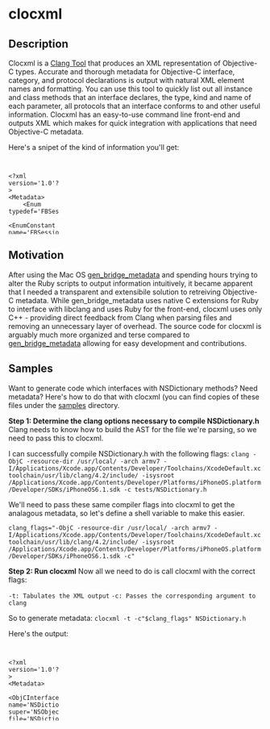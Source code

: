 clocxml
===

Description
---
Clocxml is a [Clang Tool](http:/clang.llvm.org/docs/LibTooling.html) that produces an XML representation of Objective-C types. Accurate and thorough metadata for Objective-C interface, category, and protocol declarations is output with natural XML element names and formatting. You can use this tool to quickly list out all instance and class methods that an interface declares, the type, kind and name of each parameter, all protocols that an interface conforms to and other useful information. Clocxml has an easy-to-use command line front-end and outputs XML which makes for quick integration with applications that need Objective-C metadata. 

Here's a snipet of the kind of information you'll get:

<div style="height:150px; width:100px; overflow:scroll">
<pre><code>
&lt;?xml version='1.0'?&gt;
&lt;Metadata&gt;
    &lt;Enum typedef='FBSessionState'&gt;
        &lt;EnumConstant name='FBSessionStateCreated' value='0'/&gt;
        &lt;EnumConstant name='FBSessionStateCreatedTokenLoaded' value='1'/&gt;
        &lt;EnumConstant name='FBSessionStateCreatedOpening' value='2'/&gt;
        &lt;EnumConstant name='FBSessionStateOpen' value='513'/&gt;
        &lt;EnumConstant name='FBSessionStateOpenTokenExtended' value='514'/&gt;
        &lt;EnumConstant name='FBSessionStateClosedLoginFailed' value='257'/&gt;
        &lt;EnumConstant name='FBSessionStateClosed' value='258'/&gt;
    &lt;/Enum&gt;
    &lt;Enum typedef='FBSessionLoginBehavior'&gt;
        &lt;EnumConstant name='FBSessionLoginBehaviorWithFallbackToWebView' value='0'/&gt;
        &lt;EnumConstant name='FBSessionLoginBehaviorWithNoFallbackToWebView' value='1'/&gt;
        &lt;EnumConstant name='FBSessionLoginBehaviorForcingWebView' value='2'/&gt;
        &lt;EnumConstant name='FBSessionLoginBehaviorUseSystemAccountIfPresent' value='3'/&gt;
    &lt;/Enum&gt;
    &lt;Enum typedef='FBSessionDefaultAudience'&gt;
        &lt;EnumConstant name='FBSessionDefaultAudienceNone' value='0'/&gt;
        &lt;EnumConstant name='FBSessionDefaultAudienceOnlyMe' value='10'/&gt;
        &lt;EnumConstant name='FBSessionDefaultAudienceFriends' value='20'/&gt;
        &lt;EnumConstant name='FBSessionDefaultAudienceEveryone' value='30'/&gt;
    &lt;/Enum&gt;
    &lt;Enum typedef='FBSessionLoginType'&gt;
        &lt;EnumConstant name='FBSessionLoginTypeNone' value='0'/&gt;
        &lt;EnumConstant name='FBSessionLoginTypeSystemAccount' value='1'/&gt;
        &lt;EnumConstant name='FBSessionLoginTypeFacebookApplication' value='2'/&gt;
        &lt;EnumConstant name='FBSessionLoginTypeFacebookViaSafari' value='3'/&gt;
        &lt;EnumConstant name='FBSessionLoginTypeWebView' value='4'/&gt;
        &lt;EnumConstant name='FBSessionLoginTypeTestUser' value='5'/&gt;
    &lt;/Enum&gt;
    &lt;ObjCInterface name='FBSession' super='NSObject' file='FBSession.h'&gt;
        &lt;ObjCMethod selector='init'&gt;
            &lt;ReturnValue canonical_type='id' type='id' kind='ObjCObjectPointer'/&gt;
        &lt;/ObjCMethod&gt;
        &lt;ObjCMethod selector='initWithPermissions:'&gt;
            &lt;Parameter name='permissions' canonical_type='NSArray *' type='NSArray *' kind='ObjCObjectPointer'/&gt;
            &lt;ReturnValue canonical_type='id' type='id' kind='ObjCObjectPointer'/&gt;
        &lt;/ObjCMethod&gt;
        &lt;ObjCMethod selector='initWithAppID:permissions:urlSchemeSuffix:tokenCacheStrategy:'&gt;
            &lt;Parameter name='appID' canonical_type='NSString *' type='NSString *' kind='ObjCObjectPointer'/&gt;
            &lt;Parameter name='permissions' canonical_type='NSArray *' type='NSArray *' kind='ObjCObjectPointer'/&gt;
            &lt;Parameter name='urlSchemeSuffix' canonical_type='NSString *' type='NSString *' kind='ObjCObjectPointer'/&gt;
            &lt;Parameter name='tokenCachingStrategy' canonical_type='FBSessionTokenCachingStrategy *' type='FBSessionTokenCachingStrategy *' kind='ObjCObjectPointer'/&gt;
            &lt;ReturnValue canonical_type='id' type='id' kind='ObjCObjectPointer'/&gt;
        &lt;/ObjCMethod&gt;
        &lt;ObjCMethod selector='initWithAppID:permissions:defaultAudience:urlSchemeSuffix:tokenCacheStrategy:'&gt;
            &lt;Parameter name='appID' canonical_type='NSString *' type='NSString *' kind='ObjCObjectPointer'/&gt;
            &lt;Parameter name='permissions' canonical_type='NSArray *' type='NSArray *' kind='ObjCObjectPointer'/&gt;
            &lt;Parameter name='defaultAudience' canonical_type='FBSessionDefaultAudience' type='FBSessionDefaultAudience' kind='Enum'/&gt;
            &lt;Parameter name='urlSchemeSuffix' canonical_type='NSString *' type='NSString *' kind='ObjCObjectPointer'/&gt;
            &lt;Parameter name='tokenCachingStrategy' canonical_type='FBSessionTokenCachingStrategy *' type='FBSessionTokenCachingStrategy *' kind='ObjCObjectPointer'/&gt;
            &lt;ReturnValue canonical_type='id' type='id' kind='ObjCObjectPointer'/&gt;
        &lt;/ObjCMethod&gt;
        &lt;ObjCMethod selector='openWithCompletionHandler:'&gt;
            &lt;Parameter name='handler' canonical_type='void (^)(FBSession *, FBSessionState, NSError *)' type='FBSessionStateHandler' kind='BlockPointer'&gt;
                &lt;Parameter canonical_type='FBSession *' type='FBSession *' kind='ObjCObjectPointer'/&gt;
                &lt;Parameter canonical_type='FBSessionState' type='FBSessionState' kind='Enum'/&gt;
                &lt;Parameter canonical_type='NSError *' type='NSError *' kind='ObjCObjectPointer'/&gt;
                &lt;ReturnValue canonical_type='void' type='void' kind='Builtin'/&gt;
            &lt;/Parameter&gt;
            &lt;ReturnValue canonical_type='void' type='void' kind='Builtin'/&gt;
        &lt;/ObjCMethod&gt;
        &lt;ObjCMethod selector='openWithBehavior:completionHandler:'&gt;
            &lt;Parameter name='behavior' canonical_type='FBSessionLoginBehavior' type='FBSessionLoginBehavior' kind='Enum'/&gt;
            &lt;Parameter name='handler' canonical_type='void (^)(FBSession *, FBSessionState, NSError *)' type='FBSessionStateHandler' kind='BlockPointer'&gt;
                &lt;Parameter canonical_type='FBSession *' type='FBSession *' kind='ObjCObjectPointer'/&gt;
                &lt;Parameter canonical_type='FBSessionState' type='FBSessionState' kind='Enum'/&gt;
                &lt;Parameter canonical_type='NSError *' type='NSError *' kind='ObjCObjectPointer'/&gt;
                &lt;ReturnValue canonical_type='void' type='void' kind='Builtin'/&gt;
            &lt;/Parameter&gt;
            &lt;ReturnValue canonical_type='void' type='void' kind='Builtin'/&gt;
        &lt;/ObjCMethod&gt;
        &lt;ObjCMethod selector='openFromAccessTokenData:completionHandler:'&gt;
            &lt;Parameter name='accessTokenData' canonical_type='FBAccessTokenData *' type='FBAccessTokenData *' kind='ObjCObjectPointer'/&gt;
            &lt;Parameter name='handler' canonical_type='void (^)(FBSession *, FBSessionState, NSError *)' type='FBSessionStateHandler' kind='BlockPointer'&gt;
                &lt;Parameter canonical_type='FBSession *' type='FBSession *' kind='ObjCObjectPointer'/&gt;
                &lt;Parameter canonical_type='FBSessionState' type='FBSessionState' kind='Enum'/&gt;
                &lt;Parameter canonical_type='NSError *' type='NSError *' kind='ObjCObjectPointer'/&gt;
                &lt;ReturnValue canonical_type='void' type='void' kind='Builtin'/&gt;
            &lt;/Parameter&gt;
            &lt;ReturnValue canonical_type='signed char' type='BOOL' kind='Builtin'/&gt;
        &lt;/ObjCMethod&gt;
        &lt;ObjCMethod selector='close'&gt;
            &lt;ReturnValue canonical_type='void' type='void' kind='Builtin'/&gt;
        &lt;/ObjCMethod&gt;
        &lt;ObjCMethod selector='closeAndClearTokenInformation'&gt;
            &lt;ReturnValue canonical_type='void' type='void' kind='Builtin'/&gt;
        &lt;/ObjCMethod&gt;
        &lt;ObjCMethod selector='reauthorizeWithPermissions:behavior:completionHandler:'&gt;
            &lt;Parameter name='permissions' canonical_type='NSArray *' type='NSArray *' kind='ObjCObjectPointer'/&gt;
            &lt;Parameter name='behavior' canonical_type='FBSessionLoginBehavior' type='FBSessionLoginBehavior' kind='Enum'/&gt;
            &lt;Parameter name='handler' canonical_type='void (^)(FBSession *, NSError *)' type='FBSessionReauthorizeResultHandler' kind='BlockPointer'&gt;
                &lt;Parameter canonical_type='FBSession *' type='FBSession *' kind='ObjCObjectPointer'/&gt;
                &lt;Parameter canonical_type='NSError *' type='NSError *' kind='ObjCObjectPointer'/&gt;
                &lt;ReturnValue canonical_type='void' type='void' kind='Builtin'/&gt;
            &lt;/Parameter&gt;
            &lt;ReturnValue canonical_type='void' type='void' kind='Builtin'/&gt;
        &lt;/ObjCMethod&gt;
        &lt;ObjCMethod selector='reauthorizeWithReadPermissions:completionHandler:'&gt;
            &lt;Parameter name='readPermissions' canonical_type='NSArray *' type='NSArray *' kind='ObjCObjectPointer'/&gt;
            &lt;Parameter name='handler' canonical_type='void (^)(FBSession *, NSError *)' type='FBSessionReauthorizeResultHandler' kind='BlockPointer'&gt;
                &lt;Parameter canonical_type='FBSession *' type='FBSession *' kind='ObjCObjectPointer'/&gt;
                &lt;Parameter canonical_type='NSError *' type='NSError *' kind='ObjCObjectPointer'/&gt;
                &lt;ReturnValue canonical_type='void' type='void' kind='Builtin'/&gt;
            &lt;/Parameter&gt;
            &lt;ReturnValue canonical_type='void' type='void' kind='Builtin'/&gt;
        &lt;/ObjCMethod&gt;
        &lt;ObjCMethod selector='reauthorizeWithPublishPermissions:defaultAudience:completionHandler:'&gt;
            &lt;Parameter name='writePermissions' canonical_type='NSArray *' type='NSArray *' kind='ObjCObjectPointer'/&gt;
            &lt;Parameter name='defaultAudience' canonical_type='FBSessionDefaultAudience' type='FBSessionDefaultAudience' kind='Enum'/&gt;
            &lt;Parameter name='handler' canonical_type='void (^)(FBSession *, NSError *)' type='FBSessionReauthorizeResultHandler' kind='BlockPointer'&gt;
                &lt;Parameter canonical_type='FBSession *' type='FBSession *' kind='ObjCObjectPointer'/&gt;
                &lt;Parameter canonical_type='NSError *' type='NSError *' kind='ObjCObjectPointer'/&gt;
                &lt;ReturnValue canonical_type='void' type='void' kind='Builtin'/&gt;
            &lt;/Parameter&gt;
            &lt;ReturnValue canonical_type='void' type='void' kind='Builtin'/&gt;
        &lt;/ObjCMethod&gt;
        &lt;ObjCMethod selector='requestNewReadPermissions:completionHandler:'&gt;
            &lt;Parameter name='readPermissions' canonical_type='NSArray *' type='NSArray *' kind='ObjCObjectPointer'/&gt;
            &lt;Parameter name='handler' canonical_type='void (^)(FBSession *, NSError *)' type='FBSessionRequestPermissionResultHandler' kind='BlockPointer'&gt;
                &lt;Parameter canonical_type='FBSession *' type='FBSession *' kind='ObjCObjectPointer'/&gt;
                &lt;Parameter canonical_type='NSError *' type='NSError *' kind='ObjCObjectPointer'/&gt;
                &lt;ReturnValue canonical_type='void' type='void' kind='Builtin'/&gt;
            &lt;/Parameter&gt;
            &lt;ReturnValue canonical_type='void' type='void' kind='Builtin'/&gt;
        &lt;/ObjCMethod&gt;
        &lt;ObjCMethod selector='requestNewPublishPermissions:defaultAudience:completionHandler:'&gt;
            &lt;Parameter name='writePermissions' canonical_type='NSArray *' type='NSArray *' kind='ObjCObjectPointer'/&gt;
            &lt;Parameter name='defaultAudience' canonical_type='FBSessionDefaultAudience' type='FBSessionDefaultAudience' kind='Enum'/&gt;
            &lt;Parameter name='handler' canonical_type='void (^)(FBSession *, NSError *)' type='FBSessionRequestPermissionResultHandler' kind='BlockPointer'&gt;
                &lt;Parameter canonical_type='FBSession *' type='FBSession *' kind='ObjCObjectPointer'/&gt;
                &lt;Parameter canonical_type='NSError *' type='NSError *' kind='ObjCObjectPointer'/&gt;
                &lt;ReturnValue canonical_type='void' type='void' kind='Builtin'/&gt;
            &lt;/Parameter&gt;
            &lt;ReturnValue canonical_type='void' type='void' kind='Builtin'/&gt;
        &lt;/ObjCMethod&gt;
        &lt;ObjCMethod selector='handleOpenURL:'&gt;
            &lt;Parameter name='url' canonical_type='NSURL *' type='NSURL *' kind='ObjCObjectPointer'/&gt;
            &lt;ReturnValue canonical_type='signed char' type='BOOL' kind='Builtin'/&gt;
        &lt;/ObjCMethod&gt;
        &lt;ObjCMethod selector='handleDidBecomeActive'&gt;
            &lt;ReturnValue canonical_type='void' type='void' kind='Builtin'/&gt;
        &lt;/ObjCMethod&gt;
        &lt;ObjCMethod selector='openActiveSessionWithAllowLoginUI:' static='true'&gt;
            &lt;Parameter name='allowLoginUI' canonical_type='signed char' type='BOOL' kind='Builtin'/&gt;
            &lt;ReturnValue canonical_type='signed char' type='BOOL' kind='Builtin'/&gt;
        &lt;/ObjCMethod&gt;
        &lt;ObjCMethod selector='openActiveSessionWithPermissions:allowLoginUI:completionHandler:' static='true'&gt;
            &lt;Parameter name='permissions' canonical_type='NSArray *' type='NSArray *' kind='ObjCObjectPointer'/&gt;
            &lt;Parameter name='allowLoginUI' canonical_type='signed char' type='BOOL' kind='Builtin'/&gt;
            &lt;Parameter name='handler' canonical_type='void (^)(FBSession *, FBSessionState, NSError *)' type='FBSessionStateHandler' kind='BlockPointer'&gt;
                &lt;Parameter canonical_type='FBSession *' type='FBSession *' kind='ObjCObjectPointer'/&gt;
                &lt;Parameter canonical_type='FBSessionState' type='FBSessionState' kind='Enum'/&gt;
                &lt;Parameter canonical_type='NSError *' type='NSError *' kind='ObjCObjectPointer'/&gt;
                &lt;ReturnValue canonical_type='void' type='void' kind='Builtin'/&gt;
            &lt;/Parameter&gt;
            &lt;ReturnValue canonical_type='signed char' type='BOOL' kind='Builtin'/&gt;
        &lt;/ObjCMethod&gt;
        &lt;ObjCMethod selector='openActiveSessionWithReadPermissions:allowLoginUI:completionHandler:' static='true'&gt;
            &lt;Parameter name='readPermissions' canonical_type='NSArray *' type='NSArray *' kind='ObjCObjectPointer'/&gt;
            &lt;Parameter name='allowLoginUI' canonical_type='signed char' type='BOOL' kind='Builtin'/&gt;
            &lt;Parameter name='handler' canonical_type='void (^)(FBSession *, FBSessionState, NSError *)' type='FBSessionStateHandler' kind='BlockPointer'&gt;
                &lt;Parameter canonical_type='FBSession *' type='FBSession *' kind='ObjCObjectPointer'/&gt;
                &lt;Parameter canonical_type='FBSessionState' type='FBSessionState' kind='Enum'/&gt;
                &lt;Parameter canonical_type='NSError *' type='NSError *' kind='ObjCObjectPointer'/&gt;
                &lt;ReturnValue canonical_type='void' type='void' kind='Builtin'/&gt;
            &lt;/Parameter&gt;
            &lt;ReturnValue canonical_type='signed char' type='BOOL' kind='Builtin'/&gt;
        &lt;/ObjCMethod&gt;
        &lt;ObjCMethod selector='openActiveSessionWithPublishPermissions:defaultAudience:allowLoginUI:completionHandler:' static='true'&gt;
            &lt;Parameter name='publishPermissions' canonical_type='NSArray *' type='NSArray *' kind='ObjCObjectPointer'/&gt;
            &lt;Parameter name='defaultAudience' canonical_type='FBSessionDefaultAudience' type='FBSessionDefaultAudience' kind='Enum'/&gt;
            &lt;Parameter name='allowLoginUI' canonical_type='signed char' type='BOOL' kind='Builtin'/&gt;
            &lt;Parameter name='handler' canonical_type='void (^)(FBSession *, FBSessionState, NSError *)' type='FBSessionStateHandler' kind='BlockPointer'&gt;
                &lt;Parameter canonical_type='FBSession *' type='FBSession *' kind='ObjCObjectPointer'/&gt;
                &lt;Parameter canonical_type='FBSessionState' type='FBSessionState' kind='Enum'/&gt;
                &lt;Parameter canonical_type='NSError *' type='NSError *' kind='ObjCObjectPointer'/&gt;
                &lt;ReturnValue canonical_type='void' type='void' kind='Builtin'/&gt;
            &lt;/Parameter&gt;
            &lt;ReturnValue canonical_type='signed char' type='BOOL' kind='Builtin'/&gt;
        &lt;/ObjCMethod&gt;
        &lt;ObjCMethod selector='activeSession' static='true'&gt;
            &lt;ReturnValue canonical_type='FBSession *' type='FBSession *' kind='ObjCObjectPointer'/&gt;
        &lt;/ObjCMethod&gt;
        &lt;ObjCMethod selector='setActiveSession:' static='true'&gt;
            &lt;Parameter name='session' canonical_type='FBSession *' type='FBSession *' kind='ObjCObjectPointer'/&gt;
            &lt;ReturnValue canonical_type='FBSession *' type='FBSession *' kind='ObjCObjectPointer'/&gt;
        &lt;/ObjCMethod&gt;
        &lt;ObjCMethod selector='setDefaultAppID:' static='true'&gt;
            &lt;Parameter name='appID' canonical_type='NSString *' type='NSString *' kind='ObjCObjectPointer'/&gt;
            &lt;ReturnValue canonical_type='void' type='void' kind='Builtin'/&gt;
        &lt;/ObjCMethod&gt;
        &lt;ObjCMethod selector='defaultAppID' static='true'&gt;
            &lt;ReturnValue canonical_type='NSString *' type='NSString *' kind='ObjCObjectPointer'/&gt;
        &lt;/ObjCMethod&gt;
        &lt;ObjCMethod selector='setDefaultUrlSchemeSuffix:' static='true'&gt;
            &lt;Parameter name='urlSchemeSuffix' canonical_type='NSString *' type='NSString *' kind='ObjCObjectPointer'/&gt;
            &lt;ReturnValue canonical_type='void' type='void' kind='Builtin'/&gt;
        &lt;/ObjCMethod&gt;
        &lt;ObjCMethod selector='defaultUrlSchemeSuffix' static='true'&gt;
            &lt;ReturnValue canonical_type='NSString *' type='NSString *' kind='ObjCObjectPointer'/&gt;
        &lt;/ObjCMethod&gt;
        &lt;ObjCMethod selector='renewSystemCredentials:' static='true'&gt;
            &lt;Parameter name='handler' canonical_type='void (^)(enum ACAccountCredentialRenewResult, NSError *)' type='FBSessionRenewSystemCredentialsHandler' kind='BlockPointer'&gt;
                &lt;Parameter canonical_type='enum ACAccountCredentialRenewResult' type='ACAccountCredentialRenewResult' kind='Enum'/&gt;
                &lt;Parameter canonical_type='NSError *' type='NSError *' kind='ObjCObjectPointer'/&gt;
                &lt;ReturnValue canonical_type='void' type='void' kind='Builtin'/&gt;
            &lt;/Parameter&gt;
            &lt;ReturnValue canonical_type='void' type='void' kind='Builtin'/&gt;
        &lt;/ObjCMethod&gt;
        &lt;ObjCMethod selector='isOpen'&gt;
            &lt;ReturnValue canonical_type='signed char' type='BOOL' kind='Builtin'/&gt;
        &lt;/ObjCMethod&gt;
        &lt;ObjCMethod selector='state'&gt;
            &lt;ReturnValue canonical_type='FBSessionState' type='FBSessionState' kind='Enum'/&gt;
        &lt;/ObjCMethod&gt;
        &lt;ObjCMethod selector='appID'&gt;
            &lt;ReturnValue canonical_type='NSString *' type='NSString *' kind='ObjCObjectPointer'/&gt;
        &lt;/ObjCMethod&gt;
        &lt;ObjCMethod selector='urlSchemeSuffix'&gt;
            &lt;ReturnValue canonical_type='NSString *' type='NSString *' kind='ObjCObjectPointer'/&gt;
        &lt;/ObjCMethod&gt;
        &lt;ObjCMethod selector='accessToken'&gt;
            &lt;ReturnValue canonical_type='NSString *' type='NSString *' kind='ObjCObjectPointer'/&gt;
        &lt;/ObjCMethod&gt;
        &lt;ObjCMethod selector='expirationDate'&gt;
            &lt;ReturnValue canonical_type='NSDate *' type='NSDate *' kind='ObjCObjectPointer'/&gt;
        &lt;/ObjCMethod&gt;
        &lt;ObjCMethod selector='permissions'&gt;
            &lt;ReturnValue canonical_type='NSArray *' type='NSArray *' kind='ObjCObjectPointer'/&gt;
        &lt;/ObjCMethod&gt;
        &lt;ObjCMethod selector='loginType'&gt;
            &lt;ReturnValue canonical_type='FBSessionLoginType' type='FBSessionLoginType' kind='Enum'/&gt;
        &lt;/ObjCMethod&gt;
        &lt;ObjCMethod selector='accessTokenData'&gt;
            &lt;ReturnValue canonical_type='FBAccessTokenData *' type='FBAccessTokenData *' kind='ObjCObjectPointer'/&gt;
        &lt;/ObjCMethod&gt;
    &lt;/ObjCInterface&gt;
&lt;/Metadata&gt;
</code></pre>
</div>


Motivation
---
After using the Mac OS [gen_bridge_metadata](https:/developer.apple.com/library/mac/documentation/Darwin/Reference/ManPages/man1/gen_bridge_metadata.1.html) and spending hours trying to alter the Ruby scripts to output information intuitively, it became apparent that I needed a transparent and extensibile solution to retreiving Objective-C metadata. While gen_bridge_metadata uses native C extensions for Ruby to interface with libclang and uses Ruby for the front-end, clocxml uses only C++ - providing direct feedback from Clang when parsing files and removing an unnecessary layer of overhead. The source code for clocxml is arguably much more organized and terse compared to [gen_bridge_metadata](https:/github.com/mobiruby/BridgeSupport) allowing for easy development and contributions.

Samples
---
Want to generate code which interfaces with NSDictionary methods? Need metadata? Here's how to do that with clocxml (you can find copies of these files under the [samples](samples) directory.

**Step 1: Determine the clang options necessary to compile NSDictionary.h**
Clang needs to know how to build the AST for the file we're parsing, so we need to pass this to clocxml.

I can successfully compile NSDictionary.h with the following flags:
`clang -ObjC -resource-dir /usr/local/ -arch armv7 -I/Applications/Xcode.app/Contents/Developer/Toolchains/XcodeDefault.xctoolchain/usr/lib/clang/4.2/include/ -isysroot /Applications/Xcode.app/Contents/Developer/Platforms/iPhoneOS.platform/Developer/SDKs/iPhoneOS6.1.sdk -c tests/NSDictionary.h`

We'll need to pass these same compiler flags into clocxml to get the analagous metadata, so let's define a shell variable to make this easier.

`clang_flags="-ObjC -resource-dir /usr/local/ -arch armv7 -I/Applications/Xcode.app/Contents/Developer/Toolchains/XcodeDefault.xctoolchain/usr/lib/clang/4.2/include/ -isysroot /Applications/Xcode.app/Contents/Developer/Platforms/iPhoneOS.platform/Developer/SDKs/iPhoneOS6.1.sdk -c"`

**Step 2: Run clocxml**
Now all we need to do is call clocxml with the correct flags:

`-t: Tabulates the XML output`
`-c: Passes the corresponding argument to clang`

So to generate metadata:
`clocxml -t -c"$clang_flags" NSDictionary.h`

Here's the output:
<div style="height:150px; width:100px; overflow:scroll">
<pre><code>
&lt;?xml version='1.0'?&gt;
&lt;Metadata&gt;
    &lt;ObjCInterface name='NSDictionary' super='NSObject' file='NSDictionary.h'&gt;
        &lt;ConformsToProtocol name='NSCopying'/&gt;
        &lt;ConformsToProtocol name='NSMutableCopying'/&gt;
        &lt;ConformsToProtocol name='NSCoding'/&gt;
        &lt;ConformsToProtocol name='NSFastEnumeration'/&gt;
        &lt;ObjCMethod selector='dictionary' static='true'&gt;
            &lt;ReturnValue canonical_type='id' type='id' kind='ObjCObjectPointer'/&gt;
        &lt;/ObjCMethod&gt;
        &lt;ObjCMethod selector='dictionaryWithObject:forKey:' static='true'&gt;
            &lt;Parameter name='object' canonical_type='id' type='id' kind='ObjCObjectPointer'/&gt;
            &lt;Parameter name='key' canonical_type='id' type='id' kind='ObjCObjectPointer'/&gt;
            &lt;ReturnValue canonical_type='id' type='id' kind='ObjCObjectPointer'/&gt;
        &lt;/ObjCMethod&gt;
        &lt;ObjCMethod selector='dictionaryWithObjects:forKeys:count:' static='true'&gt;
            &lt;Parameter name='objects' canonical_type='const id *' type='const id *' kind='Pointer'/&gt;
            &lt;Parameter name='keys' canonical_type='const id *' type='const id *' kind='Pointer'/&gt;
            &lt;Parameter name='cnt' canonical_type='unsigned int' type='NSUInteger' kind='Builtin'/&gt;
            &lt;ReturnValue canonical_type='id' type='id' kind='ObjCObjectPointer'/&gt;
        &lt;/ObjCMethod&gt;
        &lt;ObjCMethod selector='dictionaryWithObjectsAndKeys:' static='true' variadic='true'&gt;
            &lt;Parameter name='firstObject' canonical_type='id' type='id' kind='ObjCObjectPointer'/&gt;
            &lt;ReturnValue canonical_type='id' type='id' kind='ObjCObjectPointer'/&gt;
        &lt;/ObjCMethod&gt;
        &lt;ObjCMethod selector='dictionaryWithDictionary:' static='true'&gt;
            &lt;Parameter name='dict' canonical_type='NSDictionary *' type='NSDictionary *' kind='ObjCObjectPointer'/&gt;
            &lt;ReturnValue canonical_type='id' type='id' kind='ObjCObjectPointer'/&gt;
        &lt;/ObjCMethod&gt;
        &lt;ObjCMethod selector='dictionaryWithObjects:forKeys:' static='true'&gt;
            &lt;Parameter name='objects' canonical_type='NSArray *' type='NSArray *' kind='ObjCObjectPointer'/&gt;
            &lt;Parameter name='keys' canonical_type='NSArray *' type='NSArray *' kind='ObjCObjectPointer'/&gt;
            &lt;ReturnValue canonical_type='id' type='id' kind='ObjCObjectPointer'/&gt;
        &lt;/ObjCMethod&gt;
        &lt;ObjCMethod selector='initWithObjects:forKeys:count:'&gt;
            &lt;Parameter name='objects' canonical_type='const id *' type='const id *' kind='Pointer'/&gt;
            &lt;Parameter name='keys' canonical_type='const id *' type='const id *' kind='Pointer'/&gt;
            &lt;Parameter name='cnt' canonical_type='unsigned int' type='NSUInteger' kind='Builtin'/&gt;
            &lt;ReturnValue canonical_type='id' type='id' kind='ObjCObjectPointer'/&gt;
        &lt;/ObjCMethod&gt;
        &lt;ObjCMethod selector='initWithObjectsAndKeys:' variadic='true'&gt;
            &lt;Parameter name='firstObject' canonical_type='id' type='id' kind='ObjCObjectPointer'/&gt;
            &lt;ReturnValue canonical_type='id' type='id' kind='ObjCObjectPointer'/&gt;
        &lt;/ObjCMethod&gt;
        &lt;ObjCMethod selector='initWithDictionary:'&gt;
            &lt;Parameter name='otherDictionary' canonical_type='NSDictionary *' type='NSDictionary *' kind='ObjCObjectPointer'/&gt;
            &lt;ReturnValue canonical_type='id' type='id' kind='ObjCObjectPointer'/&gt;
        &lt;/ObjCMethod&gt;
        &lt;ObjCMethod selector='initWithDictionary:copyItems:'&gt;
            &lt;Parameter name='otherDictionary' canonical_type='NSDictionary *' type='NSDictionary *' kind='ObjCObjectPointer'/&gt;
            &lt;Parameter name='flag' canonical_type='signed char' type='BOOL' kind='Builtin'/&gt;
            &lt;ReturnValue canonical_type='id' type='id' kind='ObjCObjectPointer'/&gt;
        &lt;/ObjCMethod&gt;
        &lt;ObjCMethod selector='initWithObjects:forKeys:'&gt;
            &lt;Parameter name='objects' canonical_type='NSArray *' type='NSArray *' kind='ObjCObjectPointer'/&gt;
            &lt;Parameter name='keys' canonical_type='NSArray *' type='NSArray *' kind='ObjCObjectPointer'/&gt;
            &lt;ReturnValue canonical_type='id' type='id' kind='ObjCObjectPointer'/&gt;
        &lt;/ObjCMethod&gt;
        &lt;ObjCMethod selector='dictionaryWithContentsOfFile:' static='true'&gt;
            &lt;Parameter name='path' canonical_type='NSString *' type='NSString *' kind='ObjCObjectPointer'/&gt;
            &lt;ReturnValue canonical_type='id' type='id' kind='ObjCObjectPointer'/&gt;
        &lt;/ObjCMethod&gt;
        &lt;ObjCMethod selector='dictionaryWithContentsOfURL:' static='true'&gt;
            &lt;Parameter name='url' canonical_type='NSURL *' type='NSURL *' kind='ObjCObjectPointer'/&gt;
            &lt;ReturnValue canonical_type='id' type='id' kind='ObjCObjectPointer'/&gt;
        &lt;/ObjCMethod&gt;
        &lt;ObjCMethod selector='initWithContentsOfFile:'&gt;
            &lt;Parameter name='path' canonical_type='NSString *' type='NSString *' kind='ObjCObjectPointer'/&gt;
            &lt;ReturnValue canonical_type='id' type='id' kind='ObjCObjectPointer'/&gt;
        &lt;/ObjCMethod&gt;
        &lt;ObjCMethod selector='initWithContentsOfURL:'&gt;
            &lt;Parameter name='url' canonical_type='NSURL *' type='NSURL *' kind='ObjCObjectPointer'/&gt;
            &lt;ReturnValue canonical_type='id' type='id' kind='ObjCObjectPointer'/&gt;
        &lt;/ObjCMethod&gt;
        &lt;ObjCMethod selector='allKeys'&gt;
            &lt;ReturnValue canonical_type='NSArray *' type='NSArray *' kind='ObjCObjectPointer'/&gt;
        &lt;/ObjCMethod&gt;
        &lt;ObjCMethod selector='allKeysForObject:'&gt;
            &lt;Parameter name='anObject' canonical_type='id' type='id' kind='ObjCObjectPointer'/&gt;
            &lt;ReturnValue canonical_type='NSArray *' type='NSArray *' kind='ObjCObjectPointer'/&gt;
        &lt;/ObjCMethod&gt;
        &lt;ObjCMethod selector='allValues'&gt;
            &lt;ReturnValue canonical_type='NSArray *' type='NSArray *' kind='ObjCObjectPointer'/&gt;
        &lt;/ObjCMethod&gt;
        &lt;ObjCMethod selector='description'&gt;
            &lt;ReturnValue canonical_type='NSString *' type='NSString *' kind='ObjCObjectPointer'/&gt;
        &lt;/ObjCMethod&gt;
        &lt;ObjCMethod selector='descriptionInStringsFileFormat'&gt;
            &lt;ReturnValue canonical_type='NSString *' type='NSString *' kind='ObjCObjectPointer'/&gt;
        &lt;/ObjCMethod&gt;
        &lt;ObjCMethod selector='descriptionWithLocale:'&gt;
            &lt;Parameter name='locale' canonical_type='id' type='id' kind='ObjCObjectPointer'/&gt;
            &lt;ReturnValue canonical_type='NSString *' type='NSString *' kind='ObjCObjectPointer'/&gt;
        &lt;/ObjCMethod&gt;
        &lt;ObjCMethod selector='descriptionWithLocale:indent:'&gt;
            &lt;Parameter name='locale' canonical_type='id' type='id' kind='ObjCObjectPointer'/&gt;
            &lt;Parameter name='level' canonical_type='unsigned int' type='NSUInteger' kind='Builtin'/&gt;
            &lt;ReturnValue canonical_type='NSString *' type='NSString *' kind='ObjCObjectPointer'/&gt;
        &lt;/ObjCMethod&gt;
        &lt;ObjCMethod selector='isEqualToDictionary:'&gt;
            &lt;Parameter name='otherDictionary' canonical_type='NSDictionary *' type='NSDictionary *' kind='ObjCObjectPointer'/&gt;
            &lt;ReturnValue canonical_type='signed char' type='BOOL' kind='Builtin'/&gt;
        &lt;/ObjCMethod&gt;
        &lt;ObjCMethod selector='objectEnumerator'&gt;
            &lt;ReturnValue canonical_type='NSEnumerator *' type='NSEnumerator *' kind='ObjCObjectPointer'/&gt;
        &lt;/ObjCMethod&gt;
        &lt;ObjCMethod selector='objectsForKeys:notFoundMarker:'&gt;
            &lt;Parameter name='keys' canonical_type='NSArray *' type='NSArray *' kind='ObjCObjectPointer'/&gt;
            &lt;Parameter name='marker' canonical_type='id' type='id' kind='ObjCObjectPointer'/&gt;
            &lt;ReturnValue canonical_type='NSArray *' type='NSArray *' kind='ObjCObjectPointer'/&gt;
        &lt;/ObjCMethod&gt;
        &lt;ObjCMethod selector='writeToFile:atomically:'&gt;
            &lt;Parameter name='path' canonical_type='NSString *' type='NSString *' kind='ObjCObjectPointer'/&gt;
            &lt;Parameter name='useAuxiliaryFile' canonical_type='signed char' type='BOOL' kind='Builtin'/&gt;
            &lt;ReturnValue canonical_type='signed char' type='BOOL' kind='Builtin'/&gt;
        &lt;/ObjCMethod&gt;
        &lt;ObjCMethod selector='writeToURL:atomically:'&gt;
            &lt;Parameter name='url' canonical_type='NSURL *' type='NSURL *' kind='ObjCObjectPointer'/&gt;
            &lt;Parameter name='atomically' canonical_type='signed char' type='BOOL' kind='Builtin'/&gt;
            &lt;ReturnValue canonical_type='signed char' type='BOOL' kind='Builtin'/&gt;
        &lt;/ObjCMethod&gt;
        &lt;ObjCMethod selector='keysSortedByValueUsingSelector:'&gt;
            &lt;Parameter name='comparator' canonical_type='SEL *' type='SEL' kind='Pointer'/&gt;
            &lt;ReturnValue canonical_type='NSArray *' type='NSArray *' kind='ObjCObjectPointer'/&gt;
        &lt;/ObjCMethod&gt;
        &lt;ObjCMethod selector='getObjects:andKeys:'&gt;
            &lt;Parameter name='objects' canonical_type='id *' type='id *' kind='Pointer'/&gt;
            &lt;Parameter name='keys' canonical_type='id *' type='id *' kind='Pointer'/&gt;
            &lt;ReturnValue canonical_type='void' type='void' kind='Builtin'/&gt;
        &lt;/ObjCMethod&gt;
        &lt;ObjCMethod selector='enumerateKeysAndObjectsUsingBlock:'&gt;
            &lt;Parameter name='block' canonical_type='void (^)(id, id, signed char *)' type='void (^)(id, id, BOOL *)' kind='BlockPointer'&gt;
                &lt;Parameter canonical_type='id' type='id' kind='ObjCObjectPointer'/&gt;
                &lt;Parameter canonical_type='id' type='id' kind='ObjCObjectPointer'/&gt;
                &lt;Parameter canonical_type='signed char *' type='BOOL *' kind='Pointer'/&gt;
                &lt;ReturnValue canonical_type='void' type='void' kind='Builtin'/&gt;
            &lt;/Parameter&gt;
            &lt;ReturnValue canonical_type='void' type='void' kind='Builtin'/&gt;
        &lt;/ObjCMethod&gt;
        &lt;ObjCMethod selector='enumerateKeysAndObjectsWithOptions:usingBlock:'&gt;
            &lt;Parameter name='opts' canonical_type='unsigned int' type='NSEnumerationOptions' kind='Builtin'/&gt;
            &lt;Parameter name='block' canonical_type='void (^)(id, id, signed char *)' type='void (^)(id, id, BOOL *)' kind='BlockPointer'&gt;
                &lt;Parameter canonical_type='id' type='id' kind='ObjCObjectPointer'/&gt;
                &lt;Parameter canonical_type='id' type='id' kind='ObjCObjectPointer'/&gt;
                &lt;Parameter canonical_type='signed char *' type='BOOL *' kind='Pointer'/&gt;
                &lt;ReturnValue canonical_type='void' type='void' kind='Builtin'/&gt;
            &lt;/Parameter&gt;
            &lt;ReturnValue canonical_type='void' type='void' kind='Builtin'/&gt;
        &lt;/ObjCMethod&gt;
        &lt;ObjCMethod selector='keysSortedByValueUsingComparator:'&gt;
            &lt;Parameter name='cmptr' canonical_type='enum NSComparisonResult (^)(id, id)' type='NSComparator' kind='BlockPointer'&gt;
                &lt;Parameter canonical_type='id' type='id' kind='ObjCObjectPointer'/&gt;
                &lt;Parameter canonical_type='id' type='id' kind='ObjCObjectPointer'/&gt;
                &lt;ReturnValue canonical_type='enum NSComparisonResult' type='NSComparisonResult' kind='Enum'/&gt;
            &lt;/Parameter&gt;
            &lt;ReturnValue canonical_type='NSArray *' type='NSArray *' kind='ObjCObjectPointer'/&gt;
        &lt;/ObjCMethod&gt;
        &lt;ObjCMethod selector='keysSortedByValueWithOptions:usingComparator:'&gt;
            &lt;Parameter name='opts' canonical_type='unsigned int' type='NSSortOptions' kind='Builtin'/&gt;
            &lt;Parameter name='cmptr' canonical_type='enum NSComparisonResult (^)(id, id)' type='NSComparator' kind='BlockPointer'&gt;
                &lt;Parameter canonical_type='id' type='id' kind='ObjCObjectPointer'/&gt;
                &lt;Parameter canonical_type='id' type='id' kind='ObjCObjectPointer'/&gt;
                &lt;ReturnValue canonical_type='enum NSComparisonResult' type='NSComparisonResult' kind='Enum'/&gt;
            &lt;/Parameter&gt;
            &lt;ReturnValue canonical_type='NSArray *' type='NSArray *' kind='ObjCObjectPointer'/&gt;
        &lt;/ObjCMethod&gt;
        &lt;ObjCMethod selector='keysOfEntriesPassingTest:'&gt;
            &lt;Parameter name='predicate' canonical_type='signed char (^)(id, id, signed char *)' type='BOOL (^)(id, id, BOOL *)' kind='BlockPointer'&gt;
                &lt;Parameter canonical_type='id' type='id' kind='ObjCObjectPointer'/&gt;
                &lt;Parameter canonical_type='id' type='id' kind='ObjCObjectPointer'/&gt;
                &lt;Parameter canonical_type='signed char *' type='BOOL *' kind='Pointer'/&gt;
                &lt;ReturnValue canonical_type='signed char' type='BOOL' kind='Builtin'/&gt;
            &lt;/Parameter&gt;
            &lt;ReturnValue canonical_type='NSSet *' type='NSSet *' kind='ObjCObjectPointer'/&gt;
        &lt;/ObjCMethod&gt;
        &lt;ObjCMethod selector='keysOfEntriesWithOptions:passingTest:'&gt;
            &lt;Parameter name='opts' canonical_type='unsigned int' type='NSEnumerationOptions' kind='Builtin'/&gt;
            &lt;Parameter name='predicate' canonical_type='signed char (^)(id, id, signed char *)' type='BOOL (^)(id, id, BOOL *)' kind='BlockPointer'&gt;
                &lt;Parameter canonical_type='id' type='id' kind='ObjCObjectPointer'/&gt;
                &lt;Parameter canonical_type='id' type='id' kind='ObjCObjectPointer'/&gt;
                &lt;Parameter canonical_type='signed char *' type='BOOL *' kind='Pointer'/&gt;
                &lt;ReturnValue canonical_type='signed char' type='BOOL' kind='Builtin'/&gt;
            &lt;/Parameter&gt;
            &lt;ReturnValue canonical_type='NSSet *' type='NSSet *' kind='ObjCObjectPointer'/&gt;
        &lt;/ObjCMethod&gt;
        &lt;ObjCMethod selector='count'&gt;
            &lt;ReturnValue canonical_type='unsigned int' type='NSUInteger' kind='Builtin'/&gt;
        &lt;/ObjCMethod&gt;
        &lt;ObjCMethod selector='objectForKey:'&gt;
            &lt;Parameter name='aKey' canonical_type='id' type='id' kind='ObjCObjectPointer'/&gt;
            &lt;ReturnValue canonical_type='id' type='id' kind='ObjCObjectPointer'/&gt;
        &lt;/ObjCMethod&gt;
        &lt;ObjCMethod selector='keyEnumerator'&gt;
            &lt;ReturnValue canonical_type='NSEnumerator *' type='NSEnumerator *' kind='ObjCObjectPointer'/&gt;
        &lt;/ObjCMethod&gt;
    &lt;/ObjCInterface&gt;
    &lt;ObjCInterface name='NSMutableDictionary' super='NSDictionary' file='NSDictionary.h'&gt;
        &lt;ObjCMethod selector='dictionaryWithCapacity:' static='true'&gt;
            &lt;Parameter name='numItems' canonical_type='unsigned int' type='NSUInteger' kind='Builtin'/&gt;
            &lt;ReturnValue canonical_type='id' type='id' kind='ObjCObjectPointer'/&gt;
        &lt;/ObjCMethod&gt;
        &lt;ObjCMethod selector='initWithCapacity:'&gt;
            &lt;Parameter name='numItems' canonical_type='unsigned int' type='NSUInteger' kind='Builtin'/&gt;
            &lt;ReturnValue canonical_type='id' type='id' kind='ObjCObjectPointer'/&gt;
        &lt;/ObjCMethod&gt;
        &lt;ObjCMethod selector='addEntriesFromDictionary:'&gt;
            &lt;Parameter name='otherDictionary' canonical_type='NSDictionary *' type='NSDictionary *' kind='ObjCObjectPointer'/&gt;
            &lt;ReturnValue canonical_type='void' type='void' kind='Builtin'/&gt;
        &lt;/ObjCMethod&gt;
        &lt;ObjCMethod selector='removeAllObjects'&gt;
            &lt;ReturnValue canonical_type='void' type='void' kind='Builtin'/&gt;
        &lt;/ObjCMethod&gt;
        &lt;ObjCMethod selector='removeObjectsForKeys:'&gt;
            &lt;Parameter name='keyArray' canonical_type='NSArray *' type='NSArray *' kind='ObjCObjectPointer'/&gt;
            &lt;ReturnValue canonical_type='void' type='void' kind='Builtin'/&gt;
        &lt;/ObjCMethod&gt;
        &lt;ObjCMethod selector='setDictionary:'&gt;
            &lt;Parameter name='otherDictionary' canonical_type='NSDictionary *' type='NSDictionary *' kind='ObjCObjectPointer'/&gt;
            &lt;ReturnValue canonical_type='void' type='void' kind='Builtin'/&gt;
        &lt;/ObjCMethod&gt;
        &lt;ObjCMethod selector='removeObjectForKey:'&gt;
            &lt;Parameter name='aKey' canonical_type='id' type='id' kind='ObjCObjectPointer'/&gt;
            &lt;ReturnValue canonical_type='void' type='void' kind='Builtin'/&gt;
        &lt;/ObjCMethod&gt;
        &lt;ObjCMethod selector='setObject:forKey:'&gt;
            &lt;Parameter name='anObject' canonical_type='id' type='id' kind='ObjCObjectPointer'/&gt;
            &lt;Parameter name='aKey' canonical_type='id' type='id' kind='ObjCObjectPointer'/&gt;
            &lt;ReturnValue canonical_type='void' type='void' kind='Builtin'/&gt;
        &lt;/ObjCMethod&gt;
    &lt;/ObjCInterface&gt;
&lt;/Metadata&gt;
</code></pre>
</div>

